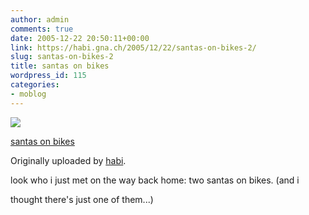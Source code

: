 ```yaml
---
author: admin
comments: true
date: 2005-12-22 20:50:11+00:00
link: https://habi.gna.ch/2005/12/22/santas-on-bikes-2/
slug: santas-on-bikes-2
title: santas on bikes
wordpress_id: 115
categories:
- moblog
---
```



 [![](http://static.flickr.com/6/76366525_f8c484972c_m.jpg)](http://www.flickr.com/photos/habi/76366525/)
   

 
  [santas on bikes](http://www.flickr.com/photos/habi/76366525/)
    

  Originally uploaded by [habi](http://www.flickr.com/people/habi/).
 



look who i just met on the way back home: two santas on bikes. (and i  
  

thought there's just one of them...)
  

